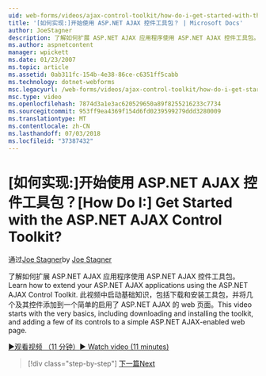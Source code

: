 ```yaml
---
uid: web-forms/videos/ajax-control-toolkit/how-do-i-get-started-with-the-aspnet-ajax-control-toolkit
title: '[如何实现:]开始使用 ASP.NET AJAX 控件工具包？ | Microsoft Docs'
author: JoeStagner
description: 了解如何扩展 ASP.NET AJAX 应用程序使用 ASP.NET AJAX 控件工具包。 此视频中启动基础知识，包括下载和...
ms.author: aspnetcontent
manager: wpickett
ms.date: 01/23/2007
ms.topic: article
ms.assetid: 0ab311fc-154b-4e38-86ce-c6351ff5cabb
ms.technology: dotnet-webforms
msc.legacyurl: /web-forms/videos/ajax-control-toolkit/how-do-i-get-started-with-the-aspnet-ajax-control-toolkit
msc.type: video
ms.openlocfilehash: 7874d3a1e3ac620529650a89f8255216233c7734
ms.sourcegitcommit: 953ff9ea4369f154d6fd0239599279ddd3280009
ms.translationtype: MT
ms.contentlocale: zh-CN
ms.lasthandoff: 07/03/2018
ms.locfileid: "37387432"
---
```

<a name="how-do-i-get-started-with-the-aspnet-ajax-control-toolkit"></a><span data-ttu-id="7e5b6-105">[如何实现:]开始使用 ASP.NET AJAX 控件工具包？</span><span class="sxs-lookup"><span data-stu-id="7e5b6-105">[How Do I:] Get Started with the ASP.NET AJAX Control Toolkit?</span></span>
====================
<span data-ttu-id="7e5b6-106">通过[Joe Stagner](https://github.com/JoeStagner)</span><span class="sxs-lookup"><span data-stu-id="7e5b6-106">by [Joe Stagner](https://github.com/JoeStagner)</span></span>

<span data-ttu-id="7e5b6-107">了解如何扩展 ASP.NET AJAX 应用程序使用 ASP.NET AJAX 控件工具包。</span><span class="sxs-lookup"><span data-stu-id="7e5b6-107">Learn how to extend your ASP.NET AJAX applications using the ASP.NET AJAX Control Toolkit.</span></span> <span data-ttu-id="7e5b6-108">此视频中启动基础知识，包括下载和安装工具包，并将几个及其控件添加到一个简单的启用了 ASP.NET AJAX 的 web 页面。</span><span class="sxs-lookup"><span data-stu-id="7e5b6-108">This video starts with the very basics, including downloading and installing the toolkit, and adding a few of its controls to a simple ASP.NET AJAX-enabled web page.</span></span>

[<span data-ttu-id="7e5b6-109">&#9654;观看视频 （11 分钟）</span><span class="sxs-lookup"><span data-stu-id="7e5b6-109">&#9654; Watch video (11 minutes)</span></span>](https://channel9.msdn.com/Blogs/ASP-NET-Site-Videos/how-do-i-get-started-with-the-aspnet-ajax-control-toolkit)

> [!div class="step-by-step"]
> [<span data-ttu-id="7e5b6-110">下一篇</span><span class="sxs-lookup"><span data-stu-id="7e5b6-110">Next</span></span>](how-do-i-use-the-aspnet-ajax-cascadingdropdown-control-extender.md)
